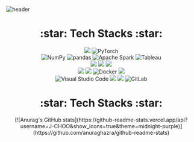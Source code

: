 ![header](https://capsule-render.vercel.app/api?type=waving&color=auto&height=300&section=header&text=CHOO%20JUNE&desc=Developer%20who%20grow%20with%20the%20company.&descAlignY=70&fontSize=90&fontColor=000000)

<div align=center><h1>:star: Tech Stacks :star:</h1></div>
<div align=center>
  <img src="https://img.shields.io/badge/python-3776AB?style=for-the-badge&logo=python&logoColor=white">
  <img alt="PyTorch" src ="https://img.shields.io/badge/PyTorch-EE4C2C.svg?&style=for-the-badge&logo=PyTorch&logoColor=white"/>
  <br>
  
  <img alt="NumPy" src ="https://img.shields.io/badge/NumPy-013243.svg?&style=for-the-badge&logo=NumPy&logoColor=white"/>
  <img alt="pandas" src ="https://img.shields.io/badge/pandas-150458.svg?&style=for-the-badge&logo=pandas&logoColor=white"/>
  <img alt="Apache Spark" src ="https://img.shields.io/badge/Apache Spark-E25A1C.svg?&style=for-the-badge&logo=Apache Spark&logoColor=white"/>
  <img alt="Tableau" src ="https://img.shields.io/badge/Tableau-E97627.svg?&style=for-the-badge&logo=Tableau&logoColor=white"/>
  
  <br>
  
  <img src="https://img.shields.io/badge/mysql-4479A1?style=for-the-badge&logo=mysql&logoColor=white">
  <img src="https://img.shields.io/badge/mariaDB-003545?style=for-the-badge&logo=mariaDB&logoColor=white">
  <img src="https://img.shields.io/badge/mongoDB-47A248?style=for-the-badge&logo=MongoDB&logoColor=white">
  
  <br>
  <img src="https://img.shields.io/badge/flask-000000?style=for-the-badge&logo=flask&logoColor=white">
  <img src="https://img.shields.io/badge/amazonaws-232F3E?style=for-the-badge&logo=amazonaws&logoColor=white">
  <img alt="Docker" src ="https://img.shields.io/badge/Docker-2496ED.svg?&style=for-the-badge&logo=Docker&logoColor=white"/>
  <img src="https://img.shields.io/badge/linux-FCC624?style=for-the-badge&logo=linux&logoColor=black">
  
  <br>
  <img alt="Visual Studio Code" src ="https://img.shields.io/badge/Visual Studio Code-007ACC.svg?&style=for-the-badge&logo=Visual Studio Code&logoColor=white"/>
  <img src="https://img.shields.io/badge/git-F05032?style=for-the-badge&logo=git&logoColor=white">
  <img src="https://img.shields.io/badge/github-181717?style=for-the-badge&logo=github&logoColor=white">
  <img alt="GitLab" src ="https://img.shields.io/badge/GitLab-FCA121.svg?&style=for-the-badge&logo=GitLab&logoColor=white"/>
  
</div>

<div align=center><h1>:star: Tech Stacks :star:</h1></div>
<div align=center>
  [![Anurag's GitHub stats](https://github-readme-stats.vercel.app/api?username=J-CHOO&show_icons=true&theme=midnight-purple)](https://github.com/anuraghazra/github-readme-stats)
</div>
<!--
**J-CHOO/J-CHOO** is a ✨ _special_ ✨ repository because its `README.md` (this file) appears on your GitHub profile.

Here are some ideas to get you started:

- 🔭 I’m currently working on ...
- 🌱 I’m currently learning ...
- 👯 I’m looking to collaborate on ...
- 🤔 I’m looking for help with ...
- 💬 Ask me about ...
- 📫 How to reach me: ...
- 😄 Pronouns: ...
- ⚡ Fun fact: ...
-->
